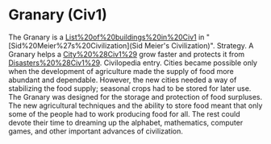 # Granary (Civ1)

The Granary is a [List%20of%20buildings%20in%20Civ1](building) in "[Sid%20Meier%27s%20Civilization](Sid Meier's Civilization)".
Strategy.
A Granary helps a [City%20%28Civ1%29](city) grow faster and protects it from [Disasters%20%28Civ1%29](Famine).
Civilopedia entry.
Cities became possible only when the development of agriculture made the supply of food more abundant and dependable. However, the new cities needed a way of stabilizing the food supply; seasonal crops had to be stored for later use. The Granary was designed for the storage and protection of food surpluses. The new agricultural techniques and the ability to store food meant that only some of the people had to work producing food for all. The rest could devote their time to dreaming up the alphabet, mathematics, computer games, and other important advances of civilization.